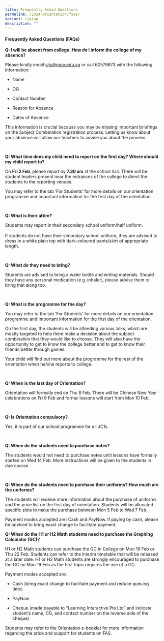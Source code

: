 ```yaml
---
title: Frequently Asked Questions
permalink: /2024-orientation/faqs/
variant: tiptap
description: ""
---
```

<h4>Frequently Asked Questions (FAQs)</h4><p></p><p><strong>Q: I will be absent from college. How do I inform the college of my absence?&nbsp;</strong></p><p>Please kindly email <a href="mailto:yijc@moe.edu.sg" rel="noopener noreferrer nofollow" target="_blank"><u>yijc@moe.edu.sg</u></a> or call 62579873 with the following information:&nbsp;</p><ul><li><p>Name</p></li><li><p>OG</p></li><li><p>Contact Number</p></li><li><p>Reason for Absence&nbsp;</p></li><li><p>Dates of Absence</p></li></ul><p>This information is crucial because you may be missing important briefings on the Subject Combination registration process. Letting us know about your absence will allow our teachers to advise you about the process.</p><p><br></p><p><strong>Q: What time does my child need to report on the first day? Where should my child report to?</strong></p><p>On <strong>Fri 2 Feb</strong>, please report by <strong>7.30 am</strong> at the school hall. There will be student leaders present near the entrances of the college to direct the students to the reporting venues.&nbsp;</p><p>You may refer to the tab ‘For Students’ for more details on our orientation programme and important information for the first day of the orientation.</p><p><br></p><p><strong>Q: What is their attire?</strong></p><p>Students may report in their secondary school uniform/half uniform.<br><br>If students do not have their secondary school uniform, they are advised to dress in a white plain top with dark-coloured pants/skirt of appropriate length.</p><p><br></p><p><strong>Q: What do they need to bring?</strong></p><p>Students are advised to bring a water bottle and writing materials. Should they have any personal medication (e.g. inhaler), please advise them to bring that along too.</p><p><br></p><p><strong>Q: What is the programme for the day?</strong></p><p>You may refer to the tab ‘For Students’ for more details on our orientation programme and important information for the first day of the orientation.</p><p>On the first day, the students will be attending various talks, which are mostly targeted to help them make a decision about the subject combination that they would like to choose. They will also have the opportunity to get to know the college better and to get to know their friends better through games.</p><p>Your child will find out more about the programme for the rest of the orientation when he/she reports to college.&nbsp;</p><p><br></p><p><strong>Q: When is the last day of Orientation?</strong></p><p>Orientation will formally end on Thu 8 Feb. There will be Chinese New Year celebrations on Fri 9 Feb and formal lessons will start from Mon 10 Feb.</p><p><br></p><p><strong>Q: Is Orientation compulsory?</strong></p><p>Yes, it is part of our school programme for all JC1s.</p><p><br></p><p><strong>Q: When do the students need to purchase notes?&nbsp;</strong></p><p>The students would not need to purchase notes until lessons have formally started on Wed 14 Feb. More instructions will be given to the students in due course.</p><p><br></p><p><strong>Q: When do the students need to purchase their uniforms? How much are the uniforms?</strong></p><p>The students will receive more information about the purchase of uniforms and the price list on the first day of orientation. Students will be allocated specific slots to make the purchase between Mon 5 Feb to Wed 7 Feb.&nbsp;</p><p>Payment modes accepted are: Cash and PayNow. If paying by cash, please be advised to bring exact change to facilitate payment.</p><p></p><p><strong>Q: When do the H1 or H2 Math students need to purchase the Graphing Calculator (GC)?</strong></p><p>H1 or H2 Math students can purchase the GC in College on Mon 19 Feb or Thu 22 Feb. Students can refer to the interim timetable that will be released at a later date. H1 or H2 Math students are strongly encouraged to purchase the GC on Mon 19 Feb as the first topic requires the use of a GC.</p><p>Payment modes accepted are:</p><ul><li><p>Cash (bring exact change to facilitate payment and reduce queuing time)</p></li><li><p>PayNow</p></li><li><p>Cheque (made payable to “Learning Interactive Pte Ltd” and indicate student’s name, CG, and contact number on the reverse side of the cheque)</p></li></ul><p>Students may refer to the Orientation e-booklet for more information regarding the price and support for students on FAS.</p><p><br></p><p><br></p>